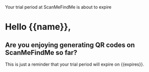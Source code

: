 Your trial period at ScanMeFindMe is about to expire

<h1>Hello {{name}},</h1>
<h2>Are you enjoying generating QR codes on ScanMeFindMe so far?</h2>
<p>This is just a reminder that your trial period will expire on {{expires}}.</p>
